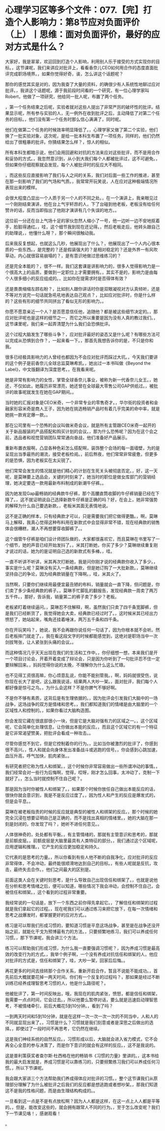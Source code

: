 # 心理学习区等多个文件：077.【完】打造个人影响力：第8节应对负面评价（上）丨思维：面对负面评价，最好的应对方式是什么？

大家好，我是翠翠，欢迎回到打造个人影响，利用别人乐于接受的方式实现你的目标。，这节课呢，我们来讲应对批评上，看看香奈儿CEO如何用合作的态度直面批评完成职场境界。，如果你觉得好奇，诶，怎么讲这个话题呢？

那你的感觉其实是对的，因为我查了大量的资料，的确很少有人系统性地聊过应对批评。，我讲这个话题呢，源于我前段时间看的一个研究，有一位心理学家叫Robert，他做了一项研究，他给同一批人呢，布置了两个任务。

，第一个任务结束之后呢，实验者就对这些人提出了非常严厉的破坏性的批评。结果显示呢，所有参与实验的人，无一例外在收到批评之后，主动降低了对第二个任务的目标。，他们没有第一个任务时那么信心满满了，同时呢。

他们在做第二个任务的时候效率明显降低了。，心理学家又做了第二个实验，他们换了一批实验对象，这次呢，是给一批本科生布置了一项任务，同样的，他们仍然给出了很粗暴的批评。你猜结果怎么样？，惊人的相似。

所有本科生都暗示说，他们会用回避和对抗的方法来应对这些批评，而不是用合作和妥协的方式。，我忽然意识到，从小到大我们每个人都被批评过，这不可避免。，但如果你仔细观察就会发现，每个人被批评时的反应大不相同。

，而这些反应直接影响了我们与人之间的关系，我们对后面一些工作的推进，甚至在那一刻影响了我们的气场和气质。，我常常开玩笑说，人在应对这种极端情况所表现出来的模样。

会很大程度凸显出一个人质于另一个人的不同之处。，在一个演讲上，我亲眼见过一个刚刚结束演讲，他在台上气宇轩昂的人，下了台碰到他老板，老板没有给任何赞许的话，反而当即指出了他刚才演讲有几个失误的地方。。

这位前一分还在台上气场十足的家伙忽然人缩小了一号，他一边听一边不安地抠着手，脸脏得通红。，哇，这个细节我到现在还记得。，然后老板走后，他转头跟自己的助理说，，他懂什么呀？，那个瞬间很触动我。

后来我反复想起，也就这么几秒，他展现出了什么？，他展现出了一个人内心很本质的一些东西。，是完整的？还是假装强大的？是相对稳定的？还是外界一有风吹草动，内心就很容易崩塌的？，是有意识地做过思维练习的？

还是完全本能的？，很不一样。我们这套课是讲影响力的，很多人觉得影响力是一个很高大上的品质，要做到一定职位上才需要拥有。，其实不是的，影响力是由每个人很多细小的反应组成的。，比如你在提需求时是否得体有效？

还是畏畏缩缩左顾右盼？，比如别人跟你讲话时你是双眼凝视对方认真倾听，还是不等对方说完一句话就急吼吼地表达自己观点？，比如应对批评时，你是什么样的？这些有形的细节共同拼出了看似无形的影响力。。

你愿不愿意亲近一个人？是否愿意信任他，追随他？都是被这些细节决定的。，那应对批评呢也是这样的细节之一，而它之所以重要是因为没有人真的教过我们。，这节课里呢，我们来一起弄清楚为什么我们会恐惧批评。

这个过程大脑发生了哪些斗争？，应对批评最好的姿态又是什么呢？有哪些方法可以完成从恐惧到合作？，一起来看一下。，那首先我想告诉你的是，不只是你和我。

很多已经极具影响力的人曾经也都因为不会应对批评而踩过大坑。，今天我们要讲的这个例子是前香奈儿全球总监莫琳希凯。，她出过一本书叫做《Beyond the Label》，中文版翻译为深度思考。，在我看来呢。

她是非常有影响力的女性，掌管全球香奈儿事业，被称为新一代香奈儿女王。，她还，不仅如此，她履历非常漂亮，她还曾在全球最大零售公司GAP供纸过。，被批评的故事呢就发生在她在GAP期间。。

当时她的汇报对象是CEO米奇，一个非常专业的零售奇才。，华尔街的投资者和金融家形容米奇是商人王子，因为她在挑选畅销产品时有着几乎完美的命中率，就是她挑一款肯定爆一款。。

那在公司里有一个恐怖的会议叫做米奇会议，就是所有主管跟CEO米奇一起开的关于新品服装的产品搭配和购买计划的会议。，那为什么恐怖呢？因为在这个会之前，选品者和视觉营销团队常常通向奋战，他们准备好产品展示。

重新布置衣服啊，凸显各种色彩怎么搭配啊，装饰整个会场的每一面墙壁，为的是呈现出当季最热的潮流，接受老板检阅。，前后熬夜，他们常常非常疲惫，但更多的是恐惧，因为老板实在太尖锐了。

他们常常会发生的情况就是他们精心的计划在生死关头被彻底否定。，好，这一天呢，是莫琳要上选品会，关键的时刻来了，她当时的职位是做女库部门的营销经理，她决定要选一款用最新布料制成的新潮牛仔裤。。

因为她发现Gap最畅销的经典款牛仔裤，那个高腰直筒收脚的牛仔裤销量已经在下降了。，这不就证明说自己选择新款牛仔裤是正确的吗？好，在会上，她非常强势的解释为什么自己要选新款。，老板米其面无表情地说。

这不是正确的样本，只有经典款才可以，只是需要我们把它做得更酷。，啊，莫琳马上解释，我真心觉得这种布料用在新款式中会显得非常不错，现在经典款的销售体会很糟糕，潮人不再想要穿收脚裤了。。

这个烟管牛仔裤是咱们设计师团队做的，大家都很喜欢它，而且莫琳在书里写了一个细节，她的声音已经开始发抖了。，米其打断她，你买了多少？莫琳继续重复刚才说过的话，她为的是证明自己选的新款式有多棒。，哇。

一直不听讲不听讲，米其再次打断她，我是问你刚才说的经典款你收入了多少。，事实是什么呢？莫琳没有买入一条经典款，但是她订购了一大批新款。，莫琳继续坚持自己的争论，因为经典款销量在下降啊。，哇，米其火了。

当然啊，只要你们继续用最便宜最丑陋的布料，销量就会一直下降，但问题是，你们卖了多少条经典款的裤子。，莫琳手忙脚乱的翻报告，发现经典款一周卖了两万五千件。，那好，告诉我，销量第二的裤子卖了多少？老板。

老板紧盯着继续逼问。，莫琳忍不住解释，啊，虽然我们只卖了四千条宽脚裤，但是我们已经断货了，我觉得她会大卖，经典款已经过时了。，这时候米其已经出力愤怒了，她站起来，嘴角还挂着唾沫，两万五千条和四千条。

你在开玩笑吗？，她说，我不会再跟你说任何一句话了，因为你根本就不会听。然后老板摔门就走了。，我在看这段文字的时候都能感觉到，这绝对是职场当中一次剑拔弩张，让人紧张到头痛的会议。。

而这种情况几乎天天出现在我们的生活和工作中。，你仔细想一想，本来我们是开一个项目讨论会，开着开着变成了辩论会，只是因为你听到了一句批评忍不住一定要辩解回来。，妈妈觉得你说的太晚，不理解你为什么这么忙碌。

也不见得工资很高嘛，你心烦意乱说，你能不能别管我。，啊，妈妈就很受伤，说你现在长大了是吧，这么跟我说话，结果两人大吵一架。，面对批评，我们每个人都好像是惊弓之鸟。，为什么会这样？不是你脾气不够好啊。

不是你不够有素质，这背后是有生理依据的。，因为批评会引发我们大脑中的一场战争，这场战争的双方是情绪和思考。，我们都知道我们的情绪是由大脑里的一个区域性人和控制的。，如果你看过大脑构造图。

你会发现它藏在很底部很小一块，但是它是大脑对强有力的区域之一。，这个区域呢，它会简单化处理信息，让你做出本能的反应。，而且这个区域它的有一个特征是它非常渴望赞美，把批评会看成一种攻击。。

尽管你感觉不到它，但是它控制着你的行为。，比如当你被激烈的批评了，你感到很不高兴。，性人和就会向身体发出准备战斗或逃跑的信号。，你会感到心跳加速，血压升高，呼气加快，肌肉紧张。。

有研究者把它称为性人和绑架。，这个时候你非常容易做出一些所谓冲动的事情。，我们经常会对一些行为后悔啊，觉得，哎呀，刚才怎么回事，太冲动了，克制一下就好了。，怎么当时就控制不住自己呢？。

那是因为当时你被性人和绑架了。，如果那个时候你放任自己做出本能反应的话，很快你就会意识到，我是不是反应过度了。，因为性人和产生的反应是爆发式的，但是会平息。。

莫琳在被老板指责的时候的反应就是典型的被性人和绑架的反应。，那个时候的她完全沉浸在想要证明自己是正确的，而不是找出真相的情绪里。，她的大脑在那一刻是封闭的，你发现了吗？，她听不进任何意见。。

人体很神奇的，处处都有平衡。，有主管情绪的，那就有主管意识和思考的，那就是前额皮层。，前额皮层是大脑里最具有人类特征的部分。，我们通过这个区域呢，应用逻辑和推理。，它产生的反应更加稳定和持久。

它代表的是思考的力量。，所以你看到有些人他不断的自我净化，应对批评的反应非常得体，不会冲动，最终能很顺滑地达到自己的目标。，有些人呢就是反抗，攻击，最终失去合作。，他们之间最大的区别是。

前面这类人会在关键时刻思考，是什么导致自己出现信任和绑架了。，也就是说他在分析和思考情绪之后，便可以知道，哪些情况下我会冲动，会控制不住自己，会被信任和绑架。，这个看到的过程非常重要。

我经常说的一句话是，放下一个东西之前你得先拿起它。，了解信任和绑架的过程就是我们拿起它的过程。，现在呢我们可以通过练习来把它放下，在每一次情绪和思考之战爆发时，都掌握更好的应对方式。。

练习是可以帮我们形成习惯的，要知道习惯是平息这场战争，甚至是在战争还没开始之前，就能化干戈为预博最有力的方法。，只要频繁地练习，我们可以养成任何习惯。，那下节课呢，我会讲三个方法。

练习可以帮助我们形成习惯，为什么我一直要强调习惯呢？，因为养成习惯是最高效的改变行为的方式。，我举个例子啊，一个没有养成对抗信任和绑架的人，他应对批评的方式是，信任和绑架了，哇，大吵一架，回家后后悔。。

再花更多的时间去扭转那个合作关系，重新开启合作，暂且不说能不能成功。，首先前后大概就要花掉一两天时间。你们有一个反复的过程吗？，那如果是经过不断训练已经养成理智思考习惯的人，他是什么路径呢？。

他被批评了，第一时间反映出，哦，我现在的肌肉紧张，愤怒，都是信任和绑架，我需要一点点时间，它会过去。，所以他要么暂停对话，要么就是迅速启动理智思考，不被情绪牵引，前后大概花5到10分钟。，看到了吗？

一到两天时间和5到10分钟，就是在这样一次一次一次一次的不同当中，人和人的不同就显现出来了。，习惯是什么？习惯就是我们刻意或者是深思之后做出的选择。，即使过了一段时间不再思考，它仍然在继续。

这是我们神经系统的自然反应。，习惯形成以后，大脑就会进入省力模式，它不会再全心全意的参与决策了，而是你下意识的就会有这样的反应。，这不是我说的。

这是普利策获奖者查尔斯·杜西格在他的畅销书《习惯的力量》里讲的。，这本书给我的最大启发就是，养成习惯是可以靠练习的，只要频繁练习我们可以养成任何习惯。，所以下节课呢。

我会跟大家讲三个方法帮助我们养成得体应对批评的习惯。，整个这节课我们从原理部分理解了为什么被批评之后我们的反应都是想逃跑或者想吵架。，那我们知道这不是我的性格问题，而是由生理结构构成的。。

一旦看到这一点是不是有点放松啊？因为人人都是这样，在这一点上人人都是平等的。，但是，能改变这些的，就会拥有跟常人不同的行为。，至于怎么改变呢？我们下一节课见咯！，感谢观看！

。